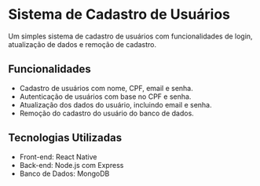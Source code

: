 # Sistema de Cadastro de Usuários

Um simples sistema de cadastro de usuários com funcionalidades de login, atualização de dados e remoção de cadastro.

## Funcionalidades

- Cadastro de usuários com nome, CPF, email e senha.
- Autenticação de usuários com base no CPF e senha.
- Atualização dos dados do usuário, incluindo email e senha.
- Remoção do cadastro do usuário do banco de dados.

## Tecnologias Utilizadas

- Front-end: React Native
- Back-end: Node.js com Express
- Banco de Dados: MongoDB
